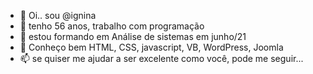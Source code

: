 - 👋 Oi.. sou @ignina
- 👀 tenho 56 anos, trabalho com programação
- 🌱 estou formando em Análise de sistemas em junho/21
- 💞️ Conheço bem HTML, CSS, javascript, VB, WordPress, Joomla
- 📫 se quiser me ajudar a ser excelente como você, pode me seguir...

<!---
ignina/ignina is a ✨ special ✨ repository because its `README.md` (this file) appears on your GitHub profile.
You can click the Preview link to take a look at your changes.
--->
